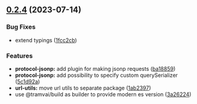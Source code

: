 ## [0.2.4](https://github.com/Tinkoff/tinkoff-request/compare/@tinkoff/request-plugin-protocol-jsonp@0.2.4...@tinkoff/request-plugin-protocol-jsonp@0.2.4) (2023-07-14)


### Bug Fixes

* extend typings ([1fcc2cb](https://github.com/Tinkoff/tinkoff-request/commit/1fcc2cb32597b10d788de36303507e385042fc96))


### Features

* **protocol-jsonp:** add plugin for making jsonp requests ([ba18859](https://github.com/Tinkoff/tinkoff-request/commit/ba188599377436ba4814d16cf3f0d47c1cf0eaac))
* **protocol-jsonp:** add possibility to specify custom querySerializer ([5c1d92a](https://github.com/Tinkoff/tinkoff-request/commit/5c1d92a439d28969713d537fb04edaf6318334e4))
* **url-utils:** move url utils to separate package ([1ab2397](https://github.com/Tinkoff/tinkoff-request/commit/1ab239709142460ac5cdacfb93714ad5a0e7d277))
* use @tramvai/build as builder to provide modern es version ([3a26224](https://github.com/Tinkoff/tinkoff-request/commit/3a26224221d4fc073938cf32c2f147515620c28e))



